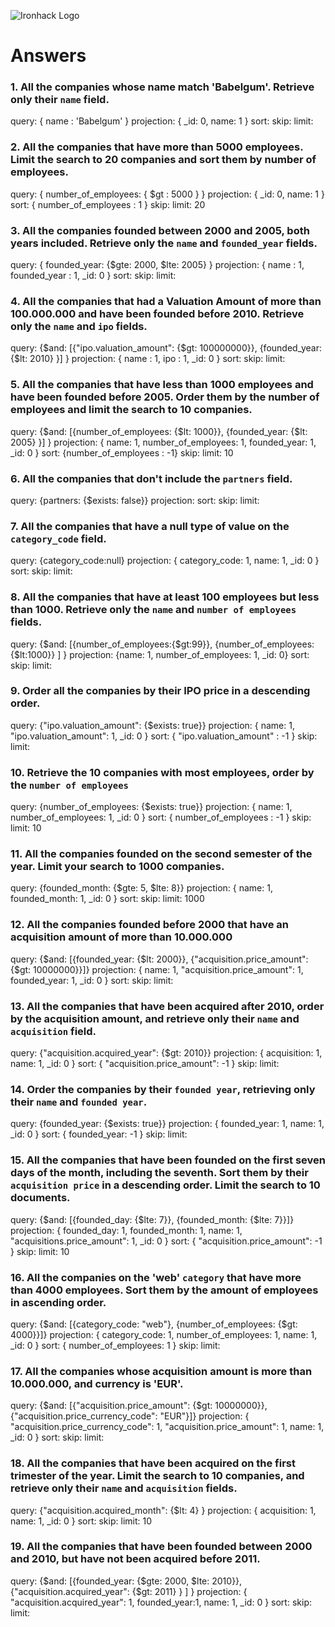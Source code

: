 ![Ironhack Logo](https://i.imgur.com/1QgrNNw.png)

# Answers

### 1. All the companies whose name match 'Babelgum'. Retrieve only their `name` field.

<!-- Your Code Goes Here -->
query: { name : 'Babelgum' }
projection: { _id: 0, name: 1 }
sort: 
skip: 
limit: 

### 2. All the companies that have more than 5000 employees. Limit the search to 20 companies and sort them by **number of employees**.

<!-- Your Code Goes Here -->
query: { number_of_employees: { $gt : 5000 } }
projection: { _id: 0, name: 1 }
sort: { number_of_employees : 1 }
skip: 
limit: 20

### 3. All the companies founded between 2000 and 2005, both years included. Retrieve only the `name` and `founded_year` fields.

<!-- Your Code Goes Here -->
query: { founded_year: {$gte: 2000, $lte: 2005} }
projection: { name : 1, founded_year : 1, _id: 0 }
sort: 
skip: 
limit:

### 4. All the companies that had a Valuation Amount of more than 100.000.000 and have been founded before 2010. Retrieve only the `name` and `ipo` fields.

<!-- Your Code Goes Here -->
query: {$and: [{"ipo.valuation_amount": {$gt: 100000000}},   {founded_year: {$lt: 2010} }] }
projection: { name : 1, ipo : 1, _id: 0 }
sort: 
skip: 
limit:

### 5. All the companies that have less than 1000 employees and have been founded before 2005. Order them by the number of employees and limit the search to 10 companies.

<!-- Your Code Goes Here -->
query: {$and: [{number_of_employees: {$lt: 1000}}, {founded_year: {$lt: 2005} }] }
projection: { name: 1, number_of_employees: 1, founded_year: 1, _id: 0 }
sort: {number_of_employees : -1}
skip: 
limit: 10

### 6. All the companies that don't include the `partners` field.

<!-- Your Code Goes Here -->
query: {partners: {$exists: false}}
projection:
sort: 
skip: 
limit:

### 7. All the companies that have a null type of value on the `category_code` field.

<!-- Your Code Goes Here -->
query: {category_code:null}
projection: { category_code: 1, name: 1,  _id: 0 }
sort: 
skip: 
limit:

### 8. All the companies that have at least 100 employees but less than 1000. Retrieve only the `name` and `number of employees` fields.

<!-- Your Code Goes Here -->
query: {$and: [{number_of_employees:{$gt:99}}, {number_of_employees:{$lt:1000}} ] }
projection: {name: 1, number_of_employees: 1, _id: 0}
sort: 
skip: 
limit:

### 9. Order all the companies by their IPO price in a descending order.

<!-- Your Code Goes Here -->
query: {"ipo.valuation_amount": {$exists: true}}
projection: { name: 1, "ipo.valuation_amount": 1, _id: 0 }
sort: { "ipo.valuation_amount" : -1 }
skip: 
limit:

### 10. Retrieve the 10 companies with most employees, order by the `number of employees`

<!-- Your Code Goes Here -->
query: {number_of_employees: {$exists: true}}
projection: { name: 1, number_of_employees: 1, _id: 0 }
sort: { number_of_employees : -1 }
skip: 
limit: 10

### 11. All the companies founded on the second semester of the year. Limit your search to 1000 companies.

<!-- Your Code Goes Here -->
query: {founded_month: {$gte: 5, $lte: 8}}
projection: { name: 1, founded_month: 1, _id: 0 }
sort: 
skip: 
limit: 1000

### 12. All the companies founded before 2000 that have an acquisition amount of more than 10.000.000

<!-- Your Code Goes Here -->
query: {$and: [{founded_year: {$lt: 2000}}, {"acquisition.price_amount": {$gt: 10000000}}]}
projection: { name: 1, "acquisition.price_amount": 1, founded_year: 1, _id: 0 }
sort: 
skip: 
limit:

### 13. All the companies that have been acquired after 2010, order by the acquisition amount, and retrieve only their `name` and `acquisition` field.

<!-- Your Code Goes Here -->
query: {"acquisition.acquired_year": {$gt: 2010}}
projection: { acquisition: 1, name: 1, _id: 0 }
sort: { "acquisition.price_amount": -1 }
skip: 
limit:

### 14. Order the companies by their `founded year`, retrieving only their `name` and `founded year`.

<!-- Your Code Goes Here -->
query: {founded_year: {$exists: true}}
projection: { founded_year: 1, name: 1, _id: 0 }
sort: { founded_year: -1 }
skip: 
limit:

### 15. All the companies that have been founded on the first seven days of the month, including the seventh. Sort them by their `acquisition price` in a descending order. Limit the search to 10 documents.

<!-- Your Code Goes Here -->
query: {$and: [{founded_day: {$lte: 7}}, {founded_month: {$lte: 7}}]}
projection: { founded_day: 1, founded_month: 1, name: 1, "acquisitions.price_amount": 1, _id: 0 }
sort: { "acquisition.price_amount": -1 }
skip: 
limit: 10

### 16. All the companies on the 'web' `category` that have more than 4000 employees. Sort them by the amount of employees in ascending order.

<!-- Your Code Goes Here -->
query: {$and: [{category_code: "web"}, {number_of_employees: {$gt: 4000}}]}
projection: { category_code: 1, number_of_employees: 1, name: 1, _id: 0 }
sort: { number_of_employees: 1 }
skip: 
limit:

### 17. All the companies whose acquisition amount is more than 10.000.000, and currency is 'EUR'.

<!-- Your Code Goes Here -->
query: {$and: [{"acquisition.price_amount": {$gt: 10000000}}, {"acquisition.price_currency_code": "EUR"}]}
projection: { "acquisition.price_currency_code": 1, "acquisition.price_amount": 1, name: 1, _id: 0 }
sort: 
skip: 
limit:

### 18. All the companies that have been acquired on the first trimester of the year. Limit the search to 10 companies, and retrieve only their `name` and `acquisition` fields.

<!-- Your Code Goes Here -->
query: {"acquisition.acquired_month": {$lt: 4} }
projection: { acquisition: 1, name: 1, _id: 0 }
sort: 
skip: 
limit: 10

### 19. All the companies that have been founded between 2000 and 2010, but have not been acquired before 2011.

<!-- Your Code Goes Here -->
query: {$and: [{founded_year: {$gte: 2000, $lte: 2010}}, {"acquisition.acquired_year": {$gt: 2011} } ] }
projection: { "acquisition.acquired_year": 1, founded_year:1, name: 1, _id: 0 }
sort: 
skip: 
limit:
